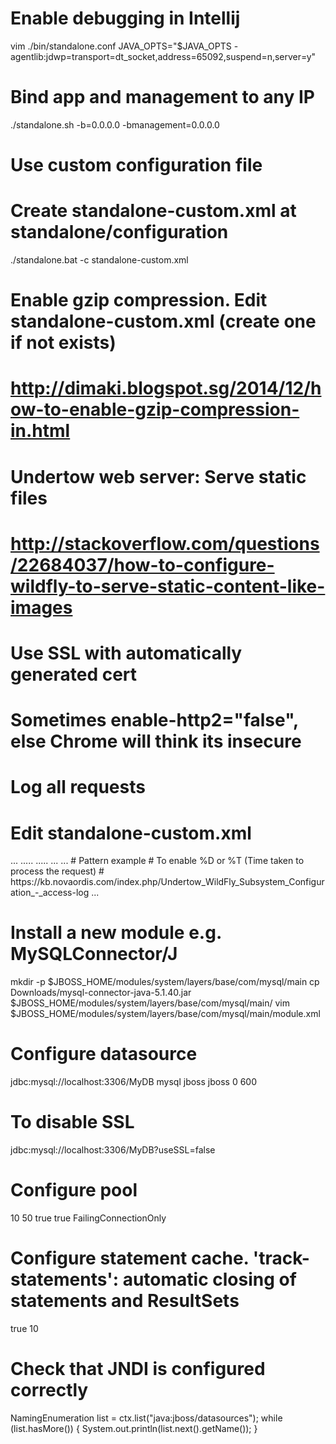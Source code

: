 # Enable debugging in Intellij
vim ./bin/standalone.conf
JAVA_OPTS="$JAVA_OPTS -agentlib:jdwp=transport=dt_socket,address=65092,suspend=n,server=y"

# Bind app and management to any IP
./standalone.sh -b=0.0.0.0 -bmanagement=0.0.0.0

# Use custom configuration file
# Create standalone-custom.xml at standalone/configuration
./standalone.bat -c standalone-custom.xml

# Enable gzip compression. Edit standalone-custom.xml (create one if not exists)
# http://dimaki.blogspot.sg/2014/12/how-to-enable-gzip-compression-in.html
<server name="default-server">
<host name="default-host" alias="localhost">
    <filter-ref name="gzipFilter" predicate="exists['%{o,Content-Type}'] and regex[pattern='(?:application/javascript|text/css|text/html|text/xml|application/json)(;.*)?', value=%{o,Content-Type}, full-match=true]"/>
    <filter-ref name="Vary-header"/>
</host>
</server>
<filters>
    <gzip name="gzipFilter"/>
    <response-header name="Vary-header" header-name="Vary" header-value="Accept-Encoding"/>
</filters>

# Undertow web server: Serve static files
# http://stackoverflow.com/questions/22684037/how-to-configure-wildfly-to-serve-static-content-like-images 
<server name="default-server">
    <http-listener name="default" socket-binding="http"/>
    <host name="default-host" alias="localhost">
        <location name="/" handler="welcome-content"/>
        <location name="/img" handler="images"/>
    </host>
</server>
<handlers>
    <file name="welcome-content" path="${jboss.home.dir}/welcome-content" directory-listing="true"/>
    <file name="images" path="/var/images" directory-listing="true"/>
</handlers>

# Use SSL with automatically generated cert 
# Sometimes enable-http2="false", else Chrome will think its insecure
<security-realm name="ApplicationRealm">
    <server-identities>
        <ssl>
            <keystore path="application.keystore" relative-to="jboss.server.config.dir" keystore-password="password" alias="server" key-password="password" generate-self-signed-certificate-host="localhost"/>
        </ssl>
    </server-identities>
</security-realm>

<server name="default-server">
<https-listener name="https" socket-binding="https" security-realm="ApplicationRealm" enable-http2="false"/>
<server>

# Log all requests
# Edit standalone-custom.xml
<server name="default-server">
       ...
      <host name="default-host" alias="localhost">
          .....
          <filter-ref name="request-dumper"/>
      </host>
 </server>

 <filters>
    .....
    <filter name="request-dumper" class-name="io.undertow.server.handlers.RequestDumpingHandler" module="io.undertow.core" />
</filters
# More concise log: https://mirocupak.com/logging-requests-with-undertow/
# Pattern list: https://github.com/undertow-io/undertow/blob/master/core/src/main/java/io/undertow/server/handlers/accesslog/AccessLogHandler.java
<host name="default-host" alias="localhost">
    ...
    <access-log use-server-log="true" 
        pattern="%h %t &quot;%r&quot; %s &quot;%{i,User-Agent}&quot;"/>
    ...
</host>
# Pattern example 
<access-log use-server-log="true" pattern="%n%h: %U %q %T sec [%B bytes]"/>
# To enable %D or %T (Time taken to process the request) 
# https://kb.novaordis.com/index.php/Undertow_WildFly_Subsystem_Configuration_-_access-log
<server name="default-server" >
    <http-listener name="http" ... record-request-start-time="true"/>
    <ajp-listener name="ajp" ... record-request-start-time="true"/>
    ...
</server>

# Install a new module e.g. MySQLConnector/J 
mkdir -p $JBOSS_HOME/modules/system/layers/base/com/mysql/main
cp Downloads/mysql-connector-java-5.1.40.jar $JBOSS_HOME/modules/system/layers/base/com/mysql/main/
vim $JBOSS_HOME/modules/system/layers/base/com/mysql/main/module.xml
<module xmlns="urn:jboss:module:1.3" name="com.mysql">
  <resources>
    <resource-root path="mysql-connector-java-5.1.40.jar"/>
  </resources>
  <dependencies>
    <module name="javax.api"/>
    <module name="javax.transaction.api"/>
  </dependencies>
</module>

# Configure datasource 
<datasource jndi-name="java:jboss/datasources/MySqlDS" pool-name="MySqlDS_Pool" enabled="true" jta="true" use-java-context="true" use-ccm="true">
  <connection-url>jdbc:mysql://localhost:3306/MyDB</connection-url>
  <driver>mysql</driver>
  <pool />
  <security>
    <user-name>jboss</user-name>
    <password>jboss</password>
  </security>
  <statement/>
  <timeout>
    <idle-timeout-minutes>0</idle-timeout-minutes>
    <query-timeout>600</query-timeout>
  </timeout>
</datasource>

# To disable SSL 
<connection-url>jdbc:mysql://localhost:3306/MyDB?useSSL=false</connection-url>

# Configure pool 
<pool>
  <min-pool-size>10</min-pool-size>
  <max-pool-size>50</max-pool-size>
  <prefill>true</prefill>
  <use-strict-min>true</use-strict-min>
  <flush-strategy>FailingConnectionOnly</flush-strategy>
</pool>

# Configure statement cache. 'track-statements': automatic closing of statements and ResultSets
<statement>
  <track-statements>true</track-statements>
  <prepared-statement-cache-size>10</prepared-statement-cache-size>
  <share-prepared-statements/>
</statement>

# Check that JNDI is configured correctly 
NamingEnumeration<NameClassPair> list = ctx.list("java:jboss/datasources");
while (list.hasMore()) {
    System.out.println(list.next().getName());
}